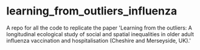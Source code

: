 # learning_from_outliers_influenza
A repo for all the code to replicate the paper 'Learning from the outliers: A longitudinal ecological study of social and spatial inequalities in older adult influenza vaccination and hospitalisation (Cheshire and Merseyside, UK).'
